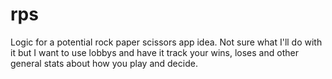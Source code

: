 # rps

Logic for a potential rock paper scissors app idea. Not sure what I'll do with it but I want to use lobbys and have it track your wins, loses and other general stats about how you play and decide. 
